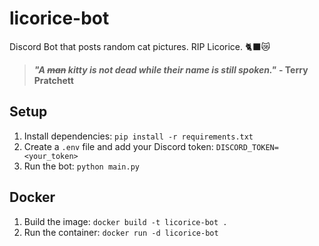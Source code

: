 # licorice-bot
Discord Bot that posts random cat pictures. RIP Licorice. 🐈‍⬛😿

> ***"A ~~man~~ kitty is not dead while their name is still spoken."***
> **- Terry Pratchett**

## Setup

1. Install dependencies: `pip install -r requirements.txt`
2. Create a `.env` file and add your Discord token: `DISCORD_TOKEN=<your_token>`
3. Run the bot: `python main.py`

## Docker

1. Build the image: `docker build -t licorice-bot .`
2. Run the container: `docker run -d licorice-bot`

